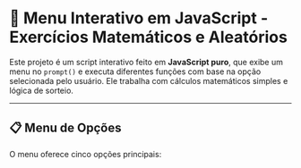 # 🧠 Menu Interativo em JavaScript - Exercícios Matemáticos e Aleatórios

Este projeto é um script interativo feito em **JavaScript puro**, que exibe um menu no `prompt()` e executa diferentes funções com base na opção selecionada pelo usuário. Ele trabalha com cálculos matemáticos simples e lógica de sorteio.

---

## 📋 Menu de Opções

O menu oferece cinco opções principais:

